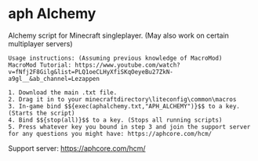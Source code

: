 # aph Alchemy
Alchemy script for Minecraft singleplayer. (May also work on certain multiplayer servers)


```
Usage instructions: (Assuming previous knowledge of MacroMod)
MacroMod Tutorial: https://www.youtube.com/watch?v=fNfj2F8Gilg&list=PLQ1oeCLHyXfiSKqOeyeBu27ZkN-a9gl__&ab_channel=Lezappen

1. Download the main .txt file.
2. Drag it in to your minecraftdirectory\liteconfig\common\macros
3. In-game bind $${exec(aphalchemy.txt,"APH_ALCHEMY")}$$ to a key. (Starts the script)
4. Bind $${stop(all)}$$ to a key. (Stops all running scripts)
5. Press whatever key you bound in step 3 and join the support server for any questions you might have: https://aphcore.com/hcm/
```

Support server: https://aphcore.com/hcm/
